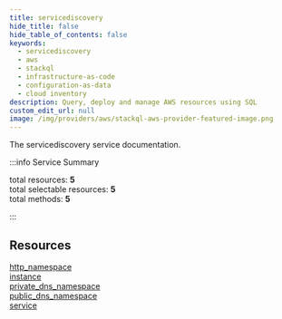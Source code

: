```yaml
---
title: servicediscovery
hide_title: false
hide_table_of_contents: false
keywords:
  - servicediscovery
  - aws
  - stackql
  - infrastructure-as-code
  - configuration-as-data
  - cloud inventory
description: Query, deploy and manage AWS resources using SQL
custom_edit_url: null
image: /img/providers/aws/stackql-aws-provider-featured-image.png
---
```


The servicediscovery service documentation.

:::info Service Summary

<div class="row">
<div class="providerDocColumn">
<span>total resources:&nbsp;<b>5</b></span><br />
<span>total selectable resources:&nbsp;<b>5</b></span><br />
<span>total methods:&nbsp;<b>5</b></span><br />
</div>
</div>

:::

## Resources
<div class="row">
<div class="providerDocColumn">
<a href="/providers/aws/servicediscovery/http_namespace/">http_namespace</a><br />
<a href="/providers/aws/servicediscovery/instance/">instance</a><br />
<a href="/providers/aws/servicediscovery/private_dns_namespace/">private_dns_namespace</a>
</div>
<div class="providerDocColumn">
<a href="/providers/aws/servicediscovery/public_dns_namespace/">public_dns_namespace</a><br />
<a href="/providers/aws/servicediscovery/service/">service</a>
</div>
</div>